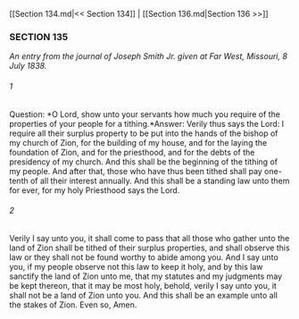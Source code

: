[[Section 134.md|<< Section 134]]  |  [[Section 136.md|Section 136 >>]]

### SECTION 135

*An entry from the journal of Joseph Smith Jr. given at Far West, Missouri, 8 July 1838.*

###### 1
Question: *O Lord, show unto your servants how much you require of the properties of your people for a tithing.*Answer: Verily thus says the Lord: I require all their surplus property to be put into the hands of the bishop of my church of Zion, for the building of my house, and for the laying the foundation of Zion, and for the priesthood, and for the debts of the presidency of my church. And this shall be the beginning of the tithing of my people. And after that, those who have thus been tithed shall pay one-tenth of all their interest annually. And this shall be a standing law unto them for ever, for my holy Priesthood says the Lord.

###### 2
Verily I say unto you, it shall come to pass that all those who gather unto the land of Zion shall be tithed of their surplus properties, and shall observe this law or they shall not be found worthy to abide among you. And I say unto you, if my people observe not this law to keep it holy, and by this law sanctify the land of Zion unto me, that my statutes and my judgments may be kept thereon, that it may be most holy, behold, verily I say unto you, it shall not be a land of Zion unto you. And this shall be an example unto all the stakes of Zion. Even so, Amen.